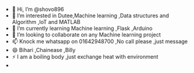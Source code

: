 - 👋 Hi, I’m @shovo896
- 👀 I’m interested in Dutee,Machine learning ,Data structures and Algorithm ,IoT and MATLAB
- 🌱 I’m currently learning Machine learning ,Flask ,Arduino 
- 💞️ I’m looking to collaborate on any Machine  learning project
- 📫 Knock me whatsapp on 01642948700 ,No call please ,just message 
- 😄 Bihari ,Chainease ,Billy 
- ⚡ I am a boiling body ,just exchange heat with environment
- <!---
shovo896/shovo896 is a ✨ special ✨ repository because its `README.md` (this file) appears on your GitHub profile.
You can click the Preview link to take a look at your changes.
--->
